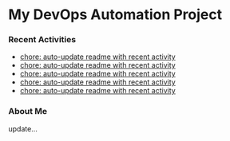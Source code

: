 # My DevOps Automation Project

### Recent Activities
<!-- activity:START -->
- [chore: auto-update readme with recent activity](https://github.com/kaigiii/mybowling-app/commit/b01bbcde4bc40b0ace1b10f9ad4280672775ab24)
- [chore: auto-update readme with recent activity](https://github.com/kaigiii/mybowling-app/commit/b66a67117882ef06278b4dfd5d3f3aca5dbbeda0)
- [chore: auto-update readme with recent activity](https://github.com/kaigiii/mybowling-app/commit/5cd42c3c87d3ec7e5fe4448643b6033a0e488cad)
- [chore: auto-update readme with recent activity](https://github.com/kaigiii/mybowling-app/commit/88feb762f0d6db7368a637461c2ef5bdbbbc12ff)
- [chore: auto-update readme with recent activity](https://github.com/kaigiii/mybowling-app/commit/79ba72aab8e916bd0d3521544a576a2216157aea)
<!-- activity:END -->

### About Me
<!-- MYLINKS:START -->
<!-- MYLINKS:END -->

update...
